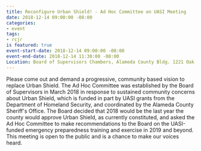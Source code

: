 ```yaml
---
title: Reconfigure Urban Shield! - Ad Hoc Committee on UASI Meeting
date: 2018-12-14 09:00:00 -08:00
categories:
- event
tags:
- rcjr
is featured: true
event-start-date: 2018-12-14 09:00:00 -08:00
event-end-date: 2018-12-14 11:30:00 -08:00
Location: Board of Supervisors Chambers, Alameda County Bldg. 1221 Oak St., Oakland
---
```


Please come out and demand a progressive, community based vision to replace Urban Shield.
The Ad Hoc Committee was established by the Board of Supervisors in March 2018 in response to sustained community concerns about Urban Shield, which is funded in part by UASI grants from the Department of Homeland Security, and coordinated by the Alameda County Sheriff's Office. 
The Board decided that 2018 would be the last year the county would approve Urban Shield, as currently constituted, and asked the Ad Hoc Committee to make recommendations to the Board on the UASI-funded emergency preparedness training and exercise in 2019 and beyond.
This meeting is open to the public and is a chance to make our voices heard.